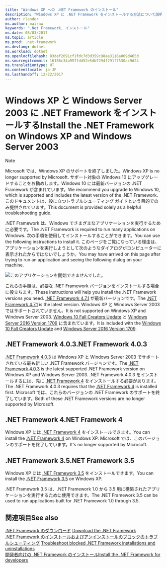 ```yaml
---
title: "Windows XP への .NET Framework のインストール"
description: "Windows XP に .NET Framework をインストールする方法について説明します。"
author: rlander
ms.author: mairaw
keywords: ".Net Framework, インストール"
ms.date: 08/03/2017
ms.topic: article
ms.prod: .net-framework
ms.devlang: dotnet
ms.workload: dotnet
ms.openlocfilehash: 83def2091cf1fdc7d3d359c98aa3116a009d465d
ms.sourcegitcommit: 16186c34a957fdd52e5db7294f291f7530ac9d24
ms.translationtype: HT
ms.contentlocale: ja-JP
ms.lasthandoff: 12/22/2017
---
```

# <a name="install-the-net-framework-on-windows-xp-and-windows-server-2003"></a><span data-ttu-id="d2f6a-104">Windows XP と Windows Server 2003 に .NET Framework をインストールする</span><span class="sxs-lookup"><span data-stu-id="d2f6a-104">Install the .NET Framework on Windows XP and Windows Server 2003</span></span>

> [!NOTE]
> <span data-ttu-id="d2f6a-105">Microsoft では、Windows XP のサポートを終了しました。</span><span class="sxs-lookup"><span data-stu-id="d2f6a-105">Windows XP is no longer supported by Microsoft.</span></span> <span data-ttu-id="d2f6a-106">サポート対象の Windows 10 にアップグレードすることをお勧めします。Windows 10 には最新バージョンの .NET Framework が含まれています。</span><span class="sxs-lookup"><span data-stu-id="d2f6a-106">We recommend you upgrade to Windows 10, which is supported and includes the latest version of the .NET Framework.</span></span> <span data-ttu-id="d2f6a-107">このドキュメントは、役に立つトラブルシューティング ガイドという目的でのみ提供されています。</span><span class="sxs-lookup"><span data-stu-id="d2f6a-107">This document is provided solely as a helpful troubleshooting guide.</span></span>

<span data-ttu-id="d2f6a-108">.NET Framework は、Windows でさまざまなアプリケーションを実行するために必要です。</span><span class="sxs-lookup"><span data-stu-id="d2f6a-108">The .NET Framework is required to run many applications on Windows.</span></span> <span data-ttu-id="d2f6a-109">次の手順を使用してインストールすることができます。</span><span class="sxs-lookup"><span data-stu-id="d2f6a-109">You can use the following instructions to install it.</span></span> <span data-ttu-id="d2f6a-110">このページをご覧になっている理由は、アプリケーションを実行しようとして次のようなダイアログがコンピューターに表示されたからではないでしょうか。</span><span class="sxs-lookup"><span data-stu-id="d2f6a-110">You may have arrived on this page after trying to run an application and seeing the following dialog on your machine.</span></span>

![このアプリケーションを開始できませんでした。](./media/this-application-could-not-be-started.png)

<span data-ttu-id="d2f6a-112">これらの手順は、必要な .NET Framework バージョンをインストールする場合に役立ちます。</span><span class="sxs-lookup"><span data-stu-id="d2f6a-112">These instructions will help you install the .NET Framework versions you need.</span></span> <span data-ttu-id="d2f6a-113">[.NET Framework 4.7.1](https://www.microsoft.com/en-us/download/details.aspx?id=56115&desc=dotnet47) が最新バージョンです。</span><span class="sxs-lookup"><span data-stu-id="d2f6a-113">The [.NET Framework 4.7.1](https://www.microsoft.com/en-us/download/details.aspx?id=56115&desc=dotnet47) is the latest version.</span></span> <span data-ttu-id="d2f6a-114">Windows XP と Windows Server 2003 ではサポートされていません。</span><span class="sxs-lookup"><span data-stu-id="d2f6a-114">It is not supported on Windows XP and Windows Server 2003.</span></span> <span data-ttu-id="d2f6a-115">[Windows 10 Fall Creators Update](https://www.microsoft.com/software-download/windows10) と [Windows Server 2016 Version 1709](https://docs.microsoft.com/windows-server/get-started/get-started-with-1709) に含まれています。</span><span class="sxs-lookup"><span data-stu-id="d2f6a-115">It is included with the [Windows 10 Fall Creators Update](https://www.microsoft.com/software-download/windows10) and [Windows Server 2016 Version 1709](https://docs.microsoft.com/windows-server/get-started/get-started-with-1709).</span></span>

## <a name="net-framework-403"></a><span data-ttu-id="d2f6a-116">.NET Framework 4.0.3</span><span class="sxs-lookup"><span data-stu-id="d2f6a-116">.NET Framework 4.0.3</span></span>

<span data-ttu-id="d2f6a-117">[.NET Framework 4.0.3](http://go.microsoft.com/fwlink/?LinkID=213834) は Windows XP と Windows Server 2003 でサポートされている最も新しい .NET Framework バージョンです。</span><span class="sxs-lookup"><span data-stu-id="d2f6a-117">The [.NET Framework 4.0.3](http://go.microsoft.com/fwlink/?LinkID=213834) is the latest supported .NET Framework version on Windows XP and Windows Server 2003.</span></span> <span data-ttu-id="d2f6a-118">.NET Framework 4.0.3 をインストールするには、先に [.NET Framework 4](http://go.microsoft.com/fwlink/?LinkID=213834) をインストールする必要があります。</span><span class="sxs-lookup"><span data-stu-id="d2f6a-118">The .NET Framework 4.0.3 requires that the [.NET Framework 4](http://go.microsoft.com/fwlink/?LinkID=213834) is installed first.</span></span> <span data-ttu-id="d2f6a-119">Microsoft では、これらのバージョンの .NET Framework のサポートを終了しています。</span><span class="sxs-lookup"><span data-stu-id="d2f6a-119">Both of these .NET Framework versions are no longer supported by Microsoft.</span></span>

## <a name="net-framework-4"></a><span data-ttu-id="d2f6a-120">.NET Framework 4</span><span class="sxs-lookup"><span data-stu-id="d2f6a-120">.NET Framework 4</span></span>

<span data-ttu-id="d2f6a-121">Windows XP には [.NET Framework 4](http://go.microsoft.com/fwlink/?LinkID=213834&dotnetdocs) をインストールできます。</span><span class="sxs-lookup"><span data-stu-id="d2f6a-121">You can install the [.NET Framework 4](http://go.microsoft.com/fwlink/?LinkID=213834&dotnetdocs) on Windows XP.</span></span> <span data-ttu-id="d2f6a-122">Microsoft では、このバージョンのサポートを終了しています。</span><span class="sxs-lookup"><span data-stu-id="d2f6a-122">It's no longer supported by Microsoft.</span></span>

## <a name="net-framework-35"></a><span data-ttu-id="d2f6a-123">.NET Framework 3.5</span><span class="sxs-lookup"><span data-stu-id="d2f6a-123">.NET Framework 3.5</span></span>

<span data-ttu-id="d2f6a-124">Windows XP には [.NET Framework 3.5](http://go.microsoft.com/fwlink/?LinkID=213834&dotnetdocs) をインストールできます。</span><span class="sxs-lookup"><span data-stu-id="d2f6a-124">You can install the [.NET Framework 3.5](http://go.microsoft.com/fwlink/?LinkID=213834&dotnetdocs) on Windows XP.</span></span>

<span data-ttu-id="d2f6a-125">.NET Framework 3.5 は、.NET Framework 1.0 から 3.5 用に構築されたアプリケーションを実行するために使用できます。</span><span class="sxs-lookup"><span data-stu-id="d2f6a-125">The .NET Framework 3.5 can be used to run applications built for .NET Framework 1.0 through 3.5.</span></span>

## <a name="see-also"></a><span data-ttu-id="d2f6a-126">関連項目</span><span class="sxs-lookup"><span data-stu-id="d2f6a-126">See also</span></span>

<span data-ttu-id="d2f6a-127">[.NET Framework のダウンロード](https://www.microsoft.com/net/download/framework?utm_source=ms-docs&utm_medium=referral) </span><span class="sxs-lookup"><span data-stu-id="d2f6a-127">[Download the .NET Framework](https://www.microsoft.com/net/download/framework?utm_source=ms-docs&utm_medium=referral) </span></span>  
<span data-ttu-id="d2f6a-128">[.NET Framework のインストールおよびアンインストールのブロックのトラブルシューティング](troubleshoot-blocked-installations-and-uninstallations.md) </span><span class="sxs-lookup"><span data-stu-id="d2f6a-128">[Troubleshoot blocked .NET Framework installations and uninstallations](troubleshoot-blocked-installations-and-uninstallations.md) </span></span>  
[<span data-ttu-id="d2f6a-129">開発者向けの .NET Framework のインストール</span><span class="sxs-lookup"><span data-stu-id="d2f6a-129">Install the .NET Framework for developers</span></span>](guide-for-developers.md)
